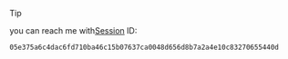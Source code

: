 > [!TIP]
> you can reach me with[Session](https://getsession.org/) ID:
> ```
> 05e375a6c4dac6fd710ba46c15b07637ca0048d656d8b7a2a4e10c83270655440d
> ```

